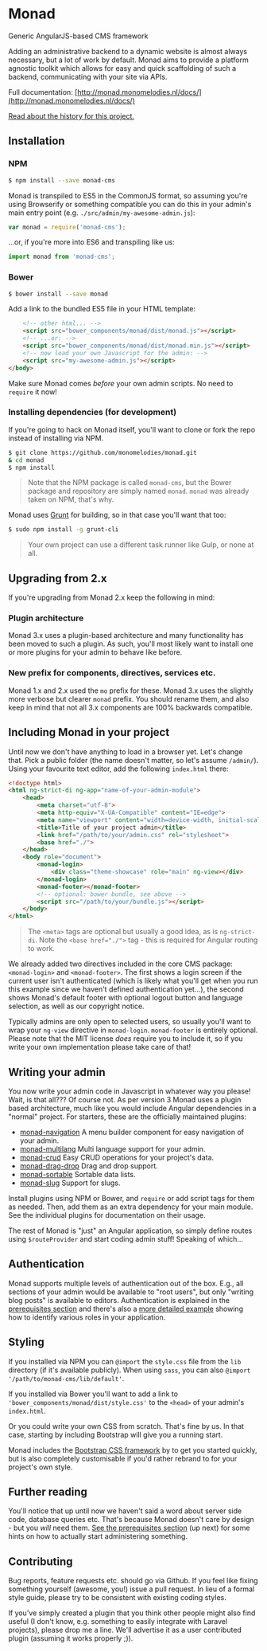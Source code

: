 # Monad

Generic AngularJS-based CMS framework

Adding an administrative backend to a dynamic website is almost always
necessary, but a lot of work by default. Monad aims to provide a platform
agnostic toolkit which allows for easy and quick scaffolding of such a
backend, communicating with your site via APIs.

Full documentation: [http://monad.monomelodies.nl/docs/](http://monad.monomelodies.nl/docs/)

[Read about the history for this project.](overview/history.md)

## Installation

### NPM
```bash
$ npm install --save monad-cms
```

Monad is transpiled to ES5 in the CommonJS format, so assuming you're using
Browserify or something compatible you can do this in your admin's main entry
point (e.g. `./src/admin/my-awesome-admin.js`):

```js
var monad = require('monad-cms');
```

...or, if you're more into ES6 and transpiling like us:

```js
import monad from 'monad-cms';
```

### Bower
```bash
$ bower install --save monad
```

Add a link to the bundled ES5 file in your HTML template:

```html
    <!-- other html... -->
    <script src="bower_components/monad/dist/monad.js"></script>
    <!-- ...or: -->
    <script src="bower_components/monad/dist/monad.min.js"></script>
    <!-- now load your own Javascript for the admin: -->
    <script src="my-awesome-admin.js"></script>
</body>
```

Make sure Monad comes _before_ your own admin scripts. No need to `require` it
now!

### Installing dependencies (for development)
If you're going to hack on Monad itself, you'll want to clone or fork the repo
instead of installing via NPM.

```bash
$ git clone https://github.com/monomelodies/monad.git
& cd monad
$ npm install
```

> Note that the NPM package is called `monad-cms`, but the Bower package and
> repository are simply named `monad`. `monad` was already taken on NPM, that's
> why.

Monad uses [Grunt](http://gruntjs.com/) for building, so in that case you'll
want that too:

```bash
$ sudo npm install -g grunt-cli
```

> Your own project can use a different task runner like Gulp, or none at all.

## Upgrading from 2.x
If you're upgrading from Monad 2.x keep the following in mind:

### Plugin architecture
Monad 3.x uses a plugin-based architecture and many functionality has been moved
to such a plugin. As such, you'll most likely want to install one or more
plugins for your admin to behave like before.

### New prefix for components, directives, services etc.
Monad 1.x and 2.x used the `mo` prefix for these. Monad 3.x uses the slightly
more verbose but clearer `monad` prefix. You should rename them, and also keep
in mind that not all 3.x components are 100% backwards compatible.

## Including Monad in your project
Until now we don't have anything to load in a browser yet. Let's change that.
Pick a public folder (the name doesn't matter, so let's assume `/admin/`).
Using your favourite text editor, add the following `index.html` there:

```html
<!doctype html>
<html ng-strict-di ng-app="name-of-your-admin-module">
    <head>
        <meta charset="utf-8">
        <meta http-equiv="X-UA-Compatible" content="IE=edge">
        <meta name="viewport" content="width=device-width, initial-scale=1">
        <title>Title of your project admin</title>
        <link href="/path/to/your/admin.css" rel="stylesheet">
        <base href="./">
    </head>
    <body role="document">
        <monad-login>
            <div class="theme-showcase" role="main" ng-view></div>
        </monad-login>
        <monad-footer></monad-footer>
        <!-- optional: bower bundle, see above -->
        <script src="/path/to/your/bundle.js"></script>
    </body>
</html>
```

> The `<meta>` tags are optional but usually a good idea, as is `ng-strict-di`.
> Note the `<base href="./">` tag - this is required for Angular routing to
> work.

We already added two directives included in the core CMS package:
`<monad-login>` and `<monad-footer>`. The first shows a login screen if the
current user isn't authenticated (which is likely what you'll get when you run
this example since we haven't defined authentication yet...), the second shows
Monad's default footer with optional logout button and language selection, as
well as our copyright notice.

Typically admins are only open to selected users, so usually you'll want to wrap
your `ng-view` directive in `monad-login`. `monad-footer` is entirely optional.
Please note that the MIT license _does_ require you to include it, so if you
write your own implementation please take care of that!

## Writing your admin
You now write your admin code in Javascript in whatever way you please! Wait, is
that all??? Of course not. As per version 3 Monad uses a plugin based
architecture, much like you would include Angular dependencies in a "normal"
project. For starters, these are the officially maintained plugins:

- [monad-navigation](https://github.com/monomelodies/monad-navigation) A menu
  builder component for easy navigation of your admin.
- [monad-multilang](https://github.com/monomelodies/monad-multilang) Multi
  language support for your admin.
- [monad-crud](https://github.com/monomelodies/monad-crud) Easy CRUD operations
  for your project's data.
- [monad-drag-drop](https://github.com/monomelodies/monad-drag-drop) Drag and
  drop support.
- [monad-sortable](https://github.com/monomelodies/monad-sortable) Sortable data
  lists.
- [monad-slug](https://github.com/monomelodies/monad-slug) Support for slugs.

Install plugins using NPM or Bower, and `require` or add script tags for them as
needed. Then, add them as an extra dependency for your main module. See the
individual plugins for documentation on their usage.

The rest of Monad is "just" an Angular application, so simply define routes
using `$routeProvider` and start coding admin stuff! Speaking of which...

## Authentication
Monad supports multiple levels of authentication out of the box. E.g., all
sections of your admin would be available to "root users", but only "writing
blog posts" is available to editors. Authentication is explained in the
[prerequisites section](overview/prerequisites.md) and there's also a [more
detailed example](examples/authentication.md) showing how to identify various
roles in your application.

## Styling
If you installed via NPM you can `@import` the `style.css` file from the `lib`
directory (if it's available publicly). When using `sass`, you can also
`@import '/path/to/monad-cms/lib/default'`.

If you installed via Bower you'll want to add a link to
`'bower_components/monad/dist/style.css'` to the `<head>` of your admin's
`index.html`.

Or you could write your own CSS from scratch. That's fine by us. In that case,
starting by including Bootstrap will give you a running start.

Monad includes the [Bootstrap CSS framework](https://getbootstrap.com) by to get you started quickly,
but is also completely customisable if you'd rather rebrand to for your
project's own style.

## Further reading
You'll notice that up until now we haven't said a word about server side code,
database queries etc. That's because Monad doesn't care by design - but you
_will_ need them. [See the prerequisites section](overview/prerequisites.md) (up
next) for some hints on how to actually start administering something.

## Contributing
Bug reports, feature requests etc. should go via Github. If you feel like fixing
something yourself (awesome, you!) issue a pull request. In lieu of a formal
style guide, please try to be consistent with existing coding styles.

If you've simply created a plugin that you think other people might also find
useful (I don't know, e.g. something to easily integrate with Laravel projects),
please drop me a line. We'll advertise it as a user contributed plugin (assuming
it works properly ;)).


